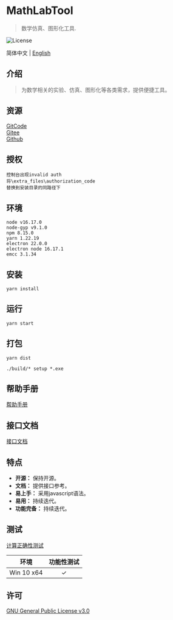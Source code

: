 # MathLabTool

> 数学仿真、图形化工具.

![License](https://img.shields.io/badge/license-GPL%20v3-blue)

简体中文 | [English](./README.md)

## 介绍

> 为数学相关的实验、仿真、图形化等各类需求，提供便捷工具。

## 资源

[GitCode](https://gitcode.com/zhengchen-tech/MathLabTool)  
[Gitee](https://gitee.com/xxyjskx1987/MathLabTool)  
[Github](https://github.com/xxyjskx1987/MathLabTool)

## 授权

```
控制台出现invalid auth
将\extra_files\authorization_code
替换到安装目录的同路径下
```

## 环境

```
node v16.17.0
node-gyp v9.1.0
npm 8.15.0
yarn 1.22.19
electron 22.0.0
electron node 16.17.1
emcc 3.1.34
```

## 安装

```
yarn install
```

## 运行

```
yarn start
```

## 打包

```
yarn dist

./build/* setup *.exe
```

## 帮助手册

[帮助手册](https://gitee.com/xxyjskx1987/MathLabTool/wikis/%E5%B8%AE%E5%8A%A9%E6%89%8B%E5%86%8C)

## 接口文档

[接口文档](https://gitee.com/xxyjskx1987/MathLabTool/wikis/%E6%8E%A5%E5%8F%A3%E6%96%87%E6%A1%A3)

## 特点

- **开源：** 保持开源。  
- **文档：** 提供接口参考。  
- **易上手：** 采用javascript语法。  
- **易用：** 持续迭代。  
- **功能完备：** 持续迭代。  

## 测试

[计算正确性测试](https://gitee.com/xxyjskx1987/MathLabTool/wikis/%E6%B5%8B%E8%AF%95%E7%94%A8%E4%BE%8B)

|环境|功能性测试|
|:-:|:-:|
|Win 10 x64|&#10003;|

## 许可

[GNU General Public License v3.0](./LICENSE)